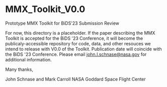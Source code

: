 # MMX_Toolkit_V0.0
 Prototype MMX Toolkit for BiDS'23 Submission Review

For now, this directory is a placeholder. If the paper describing the MMX Toolkit is accepted for the BiDS '23 Conference, it will become the publicaly-accessible repository for code, data, and other resouces we intend to release with V0.0 of the Toolkit. Publication date will coincide with the BiDS '23 Conference. Please email john.l.schnase@nasa.gov for additional information.

Many thanks,

John Schnase and Mark Carroll
NASA Goddard Space Flight Center

